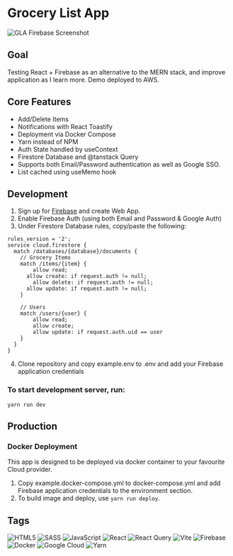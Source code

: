 # Grocery List App

![GLA Firebase Screenshot](https://my-portfolio-screens.s3.ca-central-1.amazonaws.com/gla-firebase/gla-firebase-screen-lg.png)

## Goal

Testing React + Firebase as an alternative to the MERN stack, and improve application as I learn more. Demo deployed to AWS.

## Core Features

- Add/Delete Items
- Notifications with React Toastify
- Deployment via Docker Compose
- Yarn instead of NPM
- Auth State handled by useContext
- Firestore Database and @tanstack Query
- Supports both Email/Password authentication as well as Google SSO.
- List cached using useMemo hook

## Development

1. Sign up for [Firebase](https://firebase.google.com/) and create Web App.
2. Enable Firebase Auth (using both Email and Password & Google Auth)
3. Under Firestore Database rules, copy/paste the following:

```
rules_version = '2';
service cloud.firestore {
  match /databases/{database}/documents {
    // Grocery Items
    match /items/{item} {
    	allow read;
      allow create: if request.auth != null;
    	allow delete: if request.auth != null;
      allow update: if request.auth != null;
    }

    // Users
    match /users/{user} {
    	allow read;
    	allow create;
    	allow update: if request.auth.uid == user
    }
  }
}

```

4. Clone repository and copy example.env to .env and add your Firebase application credentials

### To start development server, run:

`yarn run dev`

## Production

### Docker Deployment

This app is designed to be deployed via docker container to your favourite Cloud provider.

1. Copy example.docker-compose.yml to docker-compose.yml and add Firebase application credentials to the environment section.
2. To build image and deploy, use `yarn run deploy`.

## Tags

![HTML5](https://img.shields.io/badge/html5-%23E34F26.svg?style=for-the-badge&logo=html5&logoColor=white)
![SASS](https://img.shields.io/badge/SASS-hotpink.svg?style=for-the-badge&logo=SASS&logoColor=white)
![JavaScript](https://img.shields.io/badge/javascript-%23323330.svg?style=for-the-badge&logo=javascript&logoColor=%23F7DF1E)
![React](https://img.shields.io/badge/react-%2320232a.svg?style=for-the-badge&logo=react&logoColor=%2361DAFB)
![React Query](https://img.shields.io/badge/-React%20Query-FF4154?style=for-the-badge&logo=react%20query&logoColor=white)
![Vite](https://img.shields.io/badge/vite-%23646CFF.svg?style=for-the-badge&logo=vite&logoColor=white)
![Firebase](https://img.shields.io/badge/Firebase-039BE5?style=for-the-badge&logo=Firebase&logoColor=white)
![Docker](https://img.shields.io/badge/docker-%230db7ed.svg?style=for-the-badge&logo=docker&logoColor=white)
![Google Cloud](https://img.shields.io/badge/GoogleCloud-%234285F4.svg?style=for-the-badge&logo=google-cloud&logoColor=white)
![Yarn](https://img.shields.io/badge/yarn-%232C8EBB.svg?style=for-the-badge&logo=yarn&logoColor=white)
